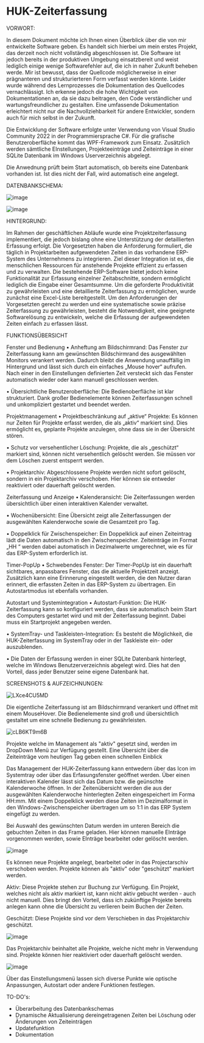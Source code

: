# HUK-Zeiterfassung

VORWORT:

In diesem Dokument möchte ich Ihnen einen Überblick über die von mir entwickelte Software geben. Es handelt sich hierbei um mein erstes Projekt, das derzeit noch nicht vollständig abgeschlossen ist. Die Software ist jedoch bereits in der produktiven Umgebung einsatzbereit und weist lediglich einige wenige Softwarefehler auf, die ich in naher Zukunft beheben werde.
Mir ist bewusst, dass der Quellcode möglicherweise in einer prägnanteren und strukturierteren Form verfasst werden könnte. Leider wurde während des Lernprozesses die Dokumentation des Quellcodes vernachlässigt. Ich erkenne jedoch die hohe Wichtigkeit von Dokumentationen an, da sie dazu beitragen, den Code verständlicher und wartungsfreundlicher zu gestalten. Eine umfassende Dokumentation erleichtert nicht nur die Nachvollziehbarkeit für andere Entwickler, sondern auch für mich selbst in der Zukunft.

Die Entwicklung der Software erfolgte unter Verwendung von Visual Studio Community 2022 in der Programmiersprache C#. Für die grafische Benutzeroberfläche kommt das WPF-Framework zum Einsatz.
Zusätzlich werden sämtliche EInstellungen, Projekteeinträge und Zeiteinträge in einer SQLite Datenbank im Windows Userverzeichnis abgelegt. 

Die Anwednung prüft beim Start automatisch, ob bereits eine Datenbank vorhanden ist. Ist dies nicht der Fall, wird automatisch eine angelegt. 


DATENBANKSCHEMA:

![image](https://github.com/user-attachments/assets/537947c4-b282-413c-8130-a74241e45b4e)

![image](https://github.com/user-attachments/assets/7702c0c2-0785-4541-b313-34b878556e60)


HINTERGRUND: 

Im Rahmen der geschäftlichen Abläufe wurde eine Projektzeiterfassung implementiert, die jedoch bislang ohne eine Unterstützung der detaillierten Erfassung erfolgt. Die Vorgesetzten haben die Anforderung formuliert, die täglich in Projektarbeiten aufgewendeten Zeiten in das vorhandene ERP-System des Unternehmens zu integrieren. Ziel dieser Integration ist es, die menschlichen Ressourcen für anstehende Projekte effizient zu erfassen und zu verwalten.
Die bestehende ERP-Software bietet jedoch keine Funktionalität zur Erfassung einzelner Zeitabschnitte, sondern ermöglicht lediglich die Eingabe einer Gesamtsumme. Um die geforderte Produktivität zu gewährleisten und eine detaillierte Zeiterfassung zu ermöglichen, wurde zunächst eine Excel-Liste bereitgestellt.
Um den Anforderungen der Vorgesetzten gerecht zu werden und eine systematische sowie präzise Zeiterfassung zu gewährleisten, besteht die Notwendigkeit, eine geeignete Softwarelösung zu entwickeln, welche die Erfassung der aufgewendeten Zeiten einfach zu erfassen lässt.

FUNKTIONSÜBERSICHT

Fenster und Bedienung
•	Anheftung am Bildschirmrand: Das Fenster zur Zeiterfassung kann am gewünschten Bildschirmrand des ausgewählten Monitors verankert werden. Dadurch bleibt die Anwendung unauffällig im Hintergrund und lässt sich durch ein einfaches „Mouse hover“ aufrufen. Nach einer in den Einstellungen definierten Zeit versteckt sich das Fenster automatisch wieder oder kann manuell geschlossen werden.

•	Übersichtliche Benutzeroberfläche: Die Bedienoberfläche ist klar strukturiert. Dank großer Bedienelemente können Zeiterfassungen schnell und unkompliziert gestartet und beendet werden.

Projektmanagement
•	Projektbeschränkung auf „aktive“ Projekte: Es können nur Zeiten für Projekte erfasst werden, die als „aktiv“ markiert sind. Dies ermöglicht es, geplante Projekte anzulegen, ohne dass sie in der Übersicht stören.

•	Schutz vor versehentlicher Löschung: Projekte, die als „geschützt“ markiert sind, können nicht versehentlich gelöscht werden. Sie müssen vor dem Löschen zuerst entsperrt werden.

•	Projektarchiv: Abgeschlossene Projekte werden nicht sofort gelöscht, sondern in ein Projektarchiv verschoben. Hier können sie entweder reaktiviert oder dauerhaft gelöscht werden.

Zeiterfassung und Anzeige
•	Kalenderansicht: Die Zeiterfassungen werden übersichtlich über einen interaktiven Kalender verwaltet.

•	Wochenübersicht: Eine Übersicht zeigt alle Zeiterfassungen der ausgewählten Kalenderwoche sowie die Gesamtzeit pro Tag.

•	Doppelklick für Zwischenspeicher: Ein Doppelklick auf einen Zeiteintrag lädt die Daten automatisch in den Zwischenspeicher. Zeiteinträge im Format „HH
“ werden dabei automatisch in Dezimalwerte umgerechnet, wie es für das ERP-System erforderlich ist.

Timer-PopUp
•	Schwebendes Fenster: Der Timer-PopUp ist ein dauerhaft sichtbares, anpassbares Fenster, das die aktuelle Projektzeit anzeigt. Zusätzlich kann eine Erinnerung eingestellt werden, die den Nutzer daran erinnert, die erfassten Zeiten in das ERP-System zu übertragen. Ein Autostartmodus ist ebenfalls vorhanden.

Autostart und Systemintegration
•	Autostart-Funktion: Die HUK-Zeiterfassung kann so konfiguriert werden, dass sie automatisch beim Start des Computers gestartet wird und mit der Zeiterfassung beginnt. Dabei muss ein Startprojekt angegeben werden.

•	SystemTray- und Taskleisten-Integration: Es besteht die Möglichkeit, die HUK-Zeiterfassung im SystemTray oder in der Taskleiste ein- oder auszublenden.

• Die Daten der Erfassung werden in einer SQLite Datenbank hinterlegt, welche im Windows Benutzerverzeichnis abgelegt wird. Dies hat den Vorteil, dass jeder Benutzer seine eigene Datenbank hat. 

SCREENSHOTS & AUFZEICHNUNGEN:

![LXce4CU5MD](https://github.com/user-attachments/assets/e6d029c2-75c2-4223-a7aa-20068db7831a)


Die eigentliche Zeiterfassung ist am Bildschirmrand verankert und öffnet mit einem MouseHover. Die Bedienelemente sind groß und übersichtlich gestaltet um eine schnelle Bedienung zu gewährleisten.

![cLB6KT9m6B](https://github.com/user-attachments/assets/7104b811-9ff0-4691-95c1-3436af47ff80)

Projekte welche im Management als "aktiv" gesetzt sind, werden im DropDown Menü zur Verfügung gestellt. Eine Übersicht über die Zeiteinträge vom heutigen Tag geben einen schnellen Einblick


Das Management der HUK-Zeiterfassung kann entwedern über das Icon im Systemtray oder über das Erfasungsfenster geöffnet werden. Über einen interaktiven Kalender lässt sich das Datum bzw. die geünschte Kalenderwoche öffnen.
In der Zeitenübersicht werden die aus der ausgewählten Kalenderwoche hinterlegten Zeiten eingespeichert im Forma HH:mm. Mit einem Doppelklick werden diese Zeiten im Dezimalformat in den Windows-Zwischenspeicher übertragen um so 1:1 in das ERP System eingefügt zu werden. 

Bei Auswahl des gewünschten Datum werden im unteren Bereich die gebuchten Zeiten in das Frame geladen. Hier können manuelle EInträge vorgenommen werden, sowie EInträge bearbeitet oder gelöscht werden. 


![image](https://github.com/user-attachments/assets/701108df-b6d6-4c73-a427-f1bc2c1d2eeb)

Es können neue Projekte angelegt, bearbeitet oder in das Projectarschiv verschoben werden. Projekte können als "aktiv" oder "geschützt" markiert werden.

Aktiv: Diese Projekte stehen zur Buchung zur Verfügung. Ein Projekt, welches nicht als aktiv markiert ist, kann nicht aktiv gebucht werden - auch nicht manuell. Dies bringt den Vorteil, dass ich zukünftige Projekte bereits anlegen kann ohne die Übersicht zu verlieren beim Buchen der Zeiten. 

Geschützt: Diese Projekte sind vor dem Verschieben in das Projektarchiv geschützt. 

![image](https://github.com/user-attachments/assets/04838563-a680-4b21-a6af-42142be03680)

Das Projektarchiv beinhaltet alle Projekte, welche nicht mehr in Verwendung sind. Projekte können hier reaktiviert oder dauerhaft gelöscht werden. 

![image](https://github.com/user-attachments/assets/60d2382d-254b-412f-9495-982feb7c2d5e)

Über das Einstellungsmenü lassen sich diverse Punkte wie optische Anpassungen, Autostart oder andere Funktionen festlegen. 

TO-DO's:

- Überarbeitung des Datenbankschemas
- Dynamische Aktualisierung dereingetragenen Zeiten bei Löschung oder Änderungen von Zeiteinträgen
- Updatefunktion
- Dokumentation
